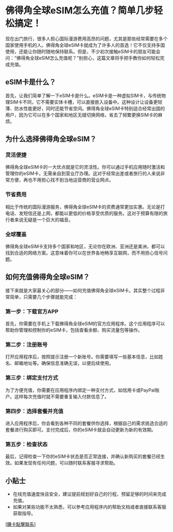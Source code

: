 # 佛得角全球eSIM怎么充值？简单几步轻松搞定！

现在出门旅行，很多人担心国际漫游费用高昂的问题，尤其是那些经常需要在多个国家使用手机的人。佛得角全球eSIM卡就成为了许多人的首选！它不仅支持多国使用，还能让你随时随地保持联系。但是，不少初次接触eSIM卡的朋友可能会问：“佛得角全球eSIM怎么充值呢？”别担心，这篇文章将手把手教你如何轻松完成充值。

## eSIM卡是什么？

首先，让我们简单了解一下eSIM卡是什么。eSIM卡是一种虚拟SIM卡，与传统物理SIM卡不同，它不需要实体卡槽，可以直接嵌入设备中。这种设计让设备更轻薄、防水性能更好，同时还能节省空间。佛得角全球eSIM卡特别适合经常出国的用户，因为它可以在多个国家和地区无缝切换网络，省去了频繁更换SIM卡的麻烦。

## 为什么选择佛得角全球eSIM？

### 灵活便捷

佛得角全球eSIM卡的一大优点就是它的灵活性。你可以通过手机应用随时激活和管理你的eSIM卡，无需亲自到营业厅办理。这对于经常出差或者旅行的人来说非常方便，再也不用担心找不到当地运营商的营业网点。

### 节省费用

相比于传统的国际漫游服务，佛得角全球eSIM卡的资费通常更加实惠。无论是打电话、发短信还是上网，都能以更低的价格享受优质的服务。这对于预算有限的旅行者来说无疑是一个巨大的福音。

### 全球覆盖

佛得角全球eSIM卡支持多个国家和地区，无论你在欧洲、亚洲还是美洲，都可以找到合适的网络方案。这意味着你可以在世界各地畅享互联网，而不用担心信号问题。

## 如何充值佛得角全球eSIM？

接下来就是大家最关心的部分——如何充值佛得角全球eSIM卡。其实整个过程非常简单，只需要几个步骤就能完成：

### 第一步：下载官方APP

首先，你需要在手机上下载佛得角全球eSIM的官方应用程序。这个应用程序可以帮助你管理和控制你的eSIM卡，包括查看余额、购买流量包等操作。

### 第二步：注册账号

打开应用程序后，按照提示注册一个新账号。你需要填写一些基本信息，比如姓名、邮箱地址等。确保信息准确无误，以便后续使用。

### 第三步：绑定支付方式

为了方便充值，你需要在应用程序内绑定一种支付方式，如信用卡或PayPal账户。这样每次充值时就不需要重复输入付款信息了。

### 第四步：选择套餐并充值

进入应用程序后，你会看到各种不同的套餐供你选择，根据自己的需求挑选合适的套餐进行购买即可。支付完成后，你的eSIM卡就会自动更新为新的有效期。

### 第五步：检查状态

最后，记得检查一下你的eSIM卡状态是否正常连接，并确认新购买的套餐已经生效。如果发现有任何问题，可以随时联系客服寻求帮助。

## 小贴士

- 在线充值速度快且安全，建议提前规划好自己的行程，预留足够的时间来完成充值。
- 如果对某些功能不太熟悉，可以参考应用程序内的帮助文档或者直接联系客服获取指导。

[[購卡點擊聯系](https://t.me/s/esim1088)]
